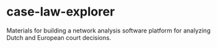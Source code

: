 # case-law-explorer
Materials for building a network analysis software platform for analyzing Dutch and European court decisions.
